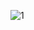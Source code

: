 ![1](https://user-images.githubusercontent.com/72718608/127733750-89882bfe-e232-46ba-ae16-44896c9f021a.png)
